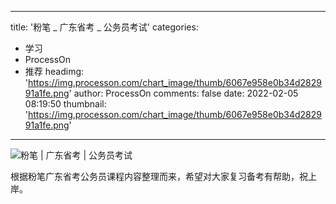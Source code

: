 
---
title: '粉笔 _ 广东省考 _ 公务员考试'
categories: 
 - 学习
 - ProcessOn
 - 推荐
headimg: 'https://img.processon.com/chart_image/thumb/6067e958e0b34d282991a1fe.png'
author: ProcessOn
comments: false
date: 2022-02-05 08:19:50
thumbnail: 'https://img.processon.com/chart_image/thumb/6067e958e0b34d282991a1fe.png'
---

<div>   
<img class="thumb" alt="粉笔 | 广东省考 |  公务员考试" src="https://img.processon.com/chart_image/thumb/6067e958e0b34d282991a1fe.png" referrerpolicy="no-referrer">
<p>根据粉笔广东省考公务员课程内容整理而来，希望对大家复习备考有帮助，祝上岸。</p>  
</div>
            